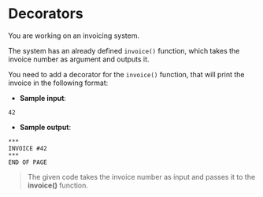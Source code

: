 # Decorators

You are working on an invoicing system.

The system has an already defined `invoice()` function, which takes the invoice number as argument and outputs it.

You need to add a decorator for the `invoice()` function, that will print the invoice in the following format:

- **Sample input**:  
```
42
```

- **Sample output**:  
```
***
INVOICE #42
***
END OF PAGE
```

>The given code takes the invoice number as input and passes it to the **invoice()** function.